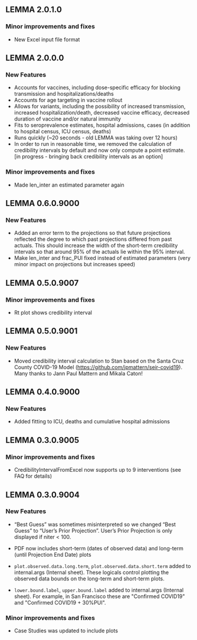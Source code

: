 ## LEMMA 2.0.1.0
### Minor improvements and fixes 
* New Excel input file format

## LEMMA 2.0.0.0
### New Features
* Accounts for vaccines, including dose-specific efficacy for blocking transmission and hospitalizations/deaths
* Accounts for age targeting in vaccine rollout
* Allows for variants, including the possibility of increased transmission, increased hospitalization/death, decreased vaccine efficacy, decreased duration of vaccine and/or natural immunity
* Fits to seroprevalence estimates, hospital admissions, cases (in addition to hospital census, ICU census, deaths)
* Runs quickly (~20 seconds - old LEMMA was taking over 12 hours)
* In order to run in reasonable time, we removed the calculation of credibility intervals by default and now only compute a point estimate. [in progress - bringing back credibility intervals as an option]

### Minor improvements and fixes 
* Made len_inter an estimated parameter again

## LEMMA 0.6.0.9000
### New Features
* Added an error term to the projections so that future projections reflected the degree to which past projections differed from past actuals. This should increase the width of the short-term credibility intervals so that around 95% of the actuals lie within the 95% interval.
* Make len_inter and frac_PUI fixed instead of estimated parameters (very minor impact on projections but increases speed)

## LEMMA 0.5.0.9007  
### Minor improvements and fixes  
* Rt plot shows credibility interval

## LEMMA 0.5.0.9001   
### New Features
* Moved credibility interval calculation to Stan based on the Santa Cruz County COVID-19 Model (https://github.com/jpmattern/seir-covid19). Many thanks to Jann Paul Mattern and Mikala Caton!

## LEMMA 0.4.0.9000  
### New Features  
* Added fitting to ICU, deaths and cumulative hospital admissions

## LEMMA 0.3.0.9005    
### Minor improvements and fixes  
* CredibilityIntervalFromExcel now supports up to 9 interventions (see FAQ for details)

## LEMMA 0.3.0.9004   
### New Features  
* “Best Guess” was sometimes misinterpreted so we changed “Best Guess” to “User’s Prior Projection”. User’s Prior Projection is only displayed if niter < 100.

* PDF now includes short-term (dates of observed data) and long-term (until Projection End Date) plots

* `plot.observed.data.long.term`, `plot.observed.data.short.term` added to internal.args (Internal sheet). These logicals control plotting the observed data bounds on the long-term and short-term plots.

* `lower.bound.label`, `upper.bound.label` added to internal.args (Internal sheet). For example, in San Francisco these are "Confirmed COVID19" and "Confirmed COVID19 + 30%PUI".

### Minor improvements and fixes
* Case Studies was updated to include plots
